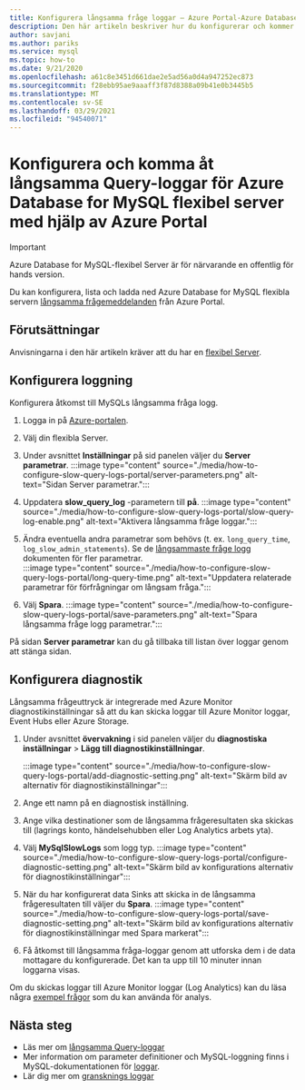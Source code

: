 ```yaml
---
title: Konfigurera långsamma fråge loggar – Azure Portal-Azure Database for MySQL – flexibel Server
description: Den här artikeln beskriver hur du konfigurerar och kommer åt långsamma frågemeddelanden i Azure Database for MySQL flexibel Server från Azure Portal.
author: savjani
ms.author: pariks
ms.service: mysql
ms.topic: how-to
ms.date: 9/21/2020
ms.openlocfilehash: a61c8e3451d661dae2e5ad56a0d4a947252ec873
ms.sourcegitcommit: f28ebb95ae9aaaff3f87d8388a09b41e0b3445b5
ms.translationtype: MT
ms.contentlocale: sv-SE
ms.lasthandoff: 03/29/2021
ms.locfileid: "94540071"
---
```

# <a name="configure-and-access-slow-query-logs-for-azure-database-for-mysql---flexible-server-using-the-azure-portal"></a>Konfigurera och komma åt långsamma Query-loggar för Azure Database for MySQL flexibel server med hjälp av Azure Portal

> [!IMPORTANT]
> Azure Database for MySQL-flexibel Server är för närvarande en offentlig för hands version.

Du kan konfigurera, lista och ladda ned Azure Database for MySQL flexibla servern [långsamma frågemeddelanden](concepts-slow-query-logs.md) från Azure Portal.

## <a name="prerequisites"></a>Förutsättningar
Anvisningarna i den här artikeln kräver att du har en [flexibel Server](quickstart-create-server-portal.md).

## <a name="configure-logging"></a>Konfigurera loggning
Konfigurera åtkomst till MySQLs långsamma fråga logg. 

1. Logga in på [Azure-portalen](https://portal.azure.com/).

1. Välj din flexibla Server.

1. Under avsnittet **Inställningar** på sid panelen väljer du **Server parametrar**.
   :::image type="content" source="./media/how-to-configure-slow-query-logs-portal/server-parameters.png" alt-text="Sidan Server parametrar.":::

1. Uppdatera **slow_query_log** -parametern till **på**.
   :::image type="content" source="./media/how-to-configure-slow-query-logs-portal/slow-query-log-enable.png" alt-text="Aktivera långsamma fråge loggar.":::

1. Ändra eventuella andra parametrar som behövs (t. ex. `long_query_time`, `log_slow_admin_statements`). Se de [långsammaste fråge logg](./concepts-slow-query-logs.md#configure-slow-query-logging) dokumenten för fler parametrar.  
   :::image type="content" source="./media/how-to-configure-slow-query-logs-portal/long-query-time.png" alt-text="Uppdatera relaterade parametrar för förfrågningar om långsam fråga.":::

1. Välj **Spara**. 
   :::image type="content" source="./media/how-to-configure-slow-query-logs-portal/save-parameters.png" alt-text="Spara långsamma fråge logg parametrar.":::

På sidan **Server parametrar** kan du gå tillbaka till listan över loggar genom att stänga sidan.

## <a name="set-up-diagnostics"></a>Konfigurera diagnostik

Långsamma frågeuttryck är integrerade med Azure Monitor diagnostikinställningar så att du kan skicka loggar till Azure Monitor loggar, Event Hubs eller Azure Storage.

1. Under avsnittet **övervakning** i sid panelen väljer du **diagnostiska inställningar**  >  **Lägg till diagnostikinställningar**.

   :::image type="content" source="./media/how-to-configure-slow-query-logs-portal/add-diagnostic-setting.png" alt-text="Skärm bild av alternativ för diagnostikinställningar":::

1. Ange ett namn på en diagnostisk inställning.

1. Ange vilka destinationer som de långsamma frågeresultaten ska skickas till (lagrings konto, händelsehubben eller Log Analytics arbets yta).

1. Välj **MySqlSlowLogs** som logg typ.
    :::image type="content" source="./media/how-to-configure-slow-query-logs-portal/configure-diagnostic-setting.png" alt-text="Skärm bild av konfigurations alternativ för diagnostikinställningar":::

1. När du har konfigurerat data Sinks att skicka in de långsamma frågeresultaten till väljer du **Spara**.
    :::image type="content" source="./media/how-to-configure-slow-query-logs-portal/save-diagnostic-setting.png" alt-text="Skärm bild av konfigurations alternativ för diagnostikinställningar med Spara markerat":::

1. Få åtkomst till långsamma fråga-loggar genom att utforska dem i de data mottagare du konfigurerade. Det kan ta upp till 10 minuter innan loggarna visas.

Om du skickas loggar till Azure Monitor loggar (Log Analytics) kan du läsa några [exempel frågor](concepts-slow-query-logs.md#analyze-logs-in-azure-monitor-logs) som du kan använda för analys. 

## <a name="next-steps"></a>Nästa steg
<!-- - See [Access slow query Logs in CLI](howto-configure-server-logs-in-cli.md) to learn how to download slow query logs programmatically.-->
- Läs mer om [långsamma Query-loggar](concepts-slow-query-logs.md)
- Mer information om parameter definitioner och MySQL-loggning finns i MySQL-dokumentationen för [loggar](https://dev.mysql.com/doc/refman/5.7/en/slow-query-log.html).
- Lär dig mer om [gransknings loggar](concepts-audit-logs.md)
